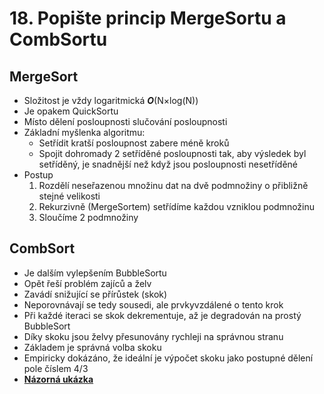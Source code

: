 # 18. Popište princip MergeSortu a CombSortu

## MergeSort

- Složitost je vždy logaritmická **_O_**(N×log(N))
- Je opakem QuickSortu
- Místo dělení posloupnosti slučování posloupnosti
- Základní myšlenka algoritmu:
  - Setřídit kratší posloupnost zabere méně kroků
  - Spojit dohromady 2 setříděné posloupnosti tak, aby výsledek byl setříděný, je snadnější než když jsou posloupnosti nesetříděné
- Postup
  1. Rozdělí neseřazenou množinu dat na dvě podmnožiny o přibližně stejné velikosti
  2. Rekurzivně (MergeSortem) setřídíme každou vzniklou podmnožinu
  3. Sloučíme 2 podmnožiny

## CombSort

- Je dalším vylepšením BubbleSortu
- Opět řeší problém zajíců a želv
- Zavádí snižující se přírůstek (skok)
- Neporovnávají se tedy sousedi, ale prvkyvzdálené o tento krok
- Při každé iteraci se skok dekrementuje, až je degradován na prostý BubbleSort
- Díky skoku jsou želvy přesunovány rychleji na správnou stranu
- Základem je správná volba skoku
- Empiricky dokázáno, že ideální je výpočet skoku jako postupné dělení pole číslem 4/3
- **[Názorná ukázka](https://www.algoritmy.net/article/51210/Comb-sort)**
